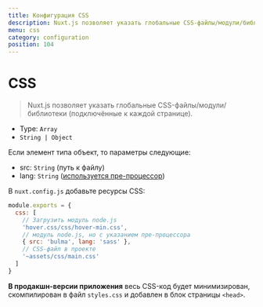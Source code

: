 ```yaml
---
title: Конфигурация CSS
description: Nuxt.js позволяет указать глобальные CSS-файлы/модули/библиотеки (подключённые к каждой странице).
menu: css
category: configuration
position: 104
---
```


# CSS

> Nuxt.js позволяет указать глобальные CSS-файлы/модули/библиотеки (подключённые к каждой странице).

- Type: `Array`
- `String | Object`

Если элемент типа объект, то параметры следующие:

- src: `String` (путь к файлу)
- lang: `String` ([используется пре-процессор](/guide/pages#using-pre-processors))

В `nuxt.config.js` добавьте ресурсы CSS:

```js
module.exports = {
  css: [
    // Загрузить модуль node.js
    'hover.css/css/hover-min.css',
    // модуль node.js, но с указанием пре-процессора
    { src: 'bulma', lang: 'sass' },
    // CSS-файл в проекте
    '~assets/css/main.css'
  ]
}
```

<div class="Alert">

**В продакшн-версии приложения** весь CSS-код будет минимизирован, скомпилирован в файл `styles.css` и добавлен в блок страницы `<head>`.

</div>
